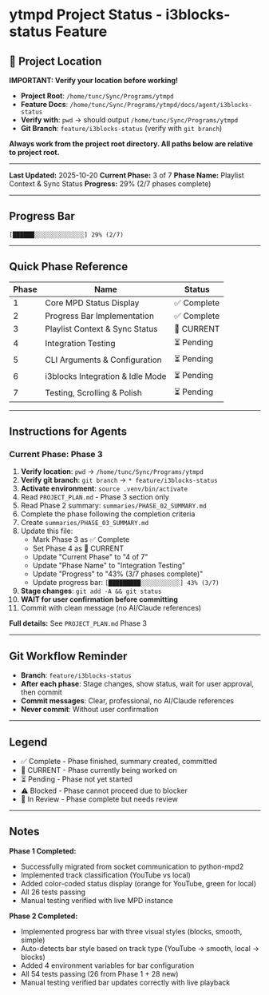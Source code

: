 # ytmpd Project Status - i3blocks-status Feature

## 📍 Project Location

**IMPORTANT: Verify your location before working!**

- **Project Root**: `/home/tunc/Sync/Programs/ytmpd`
- **Feature Docs**: `/home/tunc/Sync/Programs/ytmpd/docs/agent/i3blocks-status`
- **Verify with**: `pwd` → should output `/home/tunc/Sync/Programs/ytmpd`
- **Git Branch**: `feature/i3blocks-status` (verify with `git branch`)

**Always work from the project root directory. All paths below are relative to project root.**

---

**Last Updated:** 2025-10-20
**Current Phase:** 3 of 7
**Phase Name:** Playlist Context & Sync Status
**Progress:** 29% (2/7 phases complete)

---

## Progress Bar

```
[██████░░░░░░░░░░░░░░] 29% (2/7)
```

---

## Quick Phase Reference

| Phase | Name | Status |
|-------|------|--------|
| 1 | Core MPD Status Display | ✅ Complete |
| 2 | Progress Bar Implementation | ✅ Complete |
| 3 | Playlist Context & Sync Status | 🔵 CURRENT |
| 4 | Integration Testing | ⏳ Pending |
| 5 | CLI Arguments & Configuration | ⏳ Pending |
| 6 | i3blocks Integration & Idle Mode | ⏳ Pending |
| 7 | Testing, Scrolling & Polish | ⏳ Pending |

---

## Instructions for Agents

### Current Phase: Phase 3

1. **Verify location**: `pwd` → `/home/tunc/Sync/Programs/ytmpd`
2. **Verify git branch**: `git branch` → `* feature/i3blocks-status`
3. **Activate environment**: `source .venv/bin/activate`
4. Read `PROJECT_PLAN.md` - Phase 3 section only
5. Read Phase 2 summary: `summaries/PHASE_02_SUMMARY.md`
6. Complete the phase following the completion criteria
7. Create `summaries/PHASE_03_SUMMARY.md`
8. Update this file:
   - Mark Phase 3 as ✅ Complete
   - Set Phase 4 as 🔵 CURRENT
   - Update "Current Phase" to "4 of 7"
   - Update "Phase Name" to "Integration Testing"
   - Update "Progress" to "43% (3/7 phases complete)"
   - Update progress bar: `[█████████░░░░░░░░░░░] 43% (3/7)`
9. **Stage changes**: `git add -A && git status`
10. **WAIT for user confirmation before committing**
11. Commit with clean message (no AI/Claude references)

**Full details:** See `PROJECT_PLAN.md` Phase 3

---

## Git Workflow Reminder

- **Branch**: `feature/i3blocks-status`
- **After each phase**: Stage changes, show status, wait for user approval, then commit
- **Commit messages**: Clear, professional, no AI/Claude references
- **Never commit**: Without user confirmation

---

## Legend

- ✅ Complete - Phase finished, summary created, committed
- 🔵 CURRENT - Phase currently being worked on
- ⏳ Pending - Phase not yet started
- ⚠️ Blocked - Phase cannot proceed due to blocker
- 🔄 In Review - Phase complete but needs review

---

## Notes

**Phase 1 Completed:**
- Successfully migrated from socket communication to python-mpd2
- Implemented track classification (YouTube vs local)
- Added color-coded status display (orange for YouTube, green for local)
- All 26 tests passing
- Manual testing verified with live MPD instance

**Phase 2 Completed:**
- Implemented progress bar with three visual styles (blocks, smooth, simple)
- Auto-detects bar style based on track type (YouTube → smooth, local → blocks)
- Added 4 environment variables for bar configuration
- All 54 tests passing (26 from Phase 1 + 28 new)
- Manual testing verified bar updates correctly with live playback
